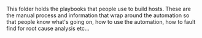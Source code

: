 This folder holds the playbooks that people use to build hosts. These are the manual process and information that wrap around the automation so that people know what's going on, how to use the automation, how to fault find for root cause analysis etc...